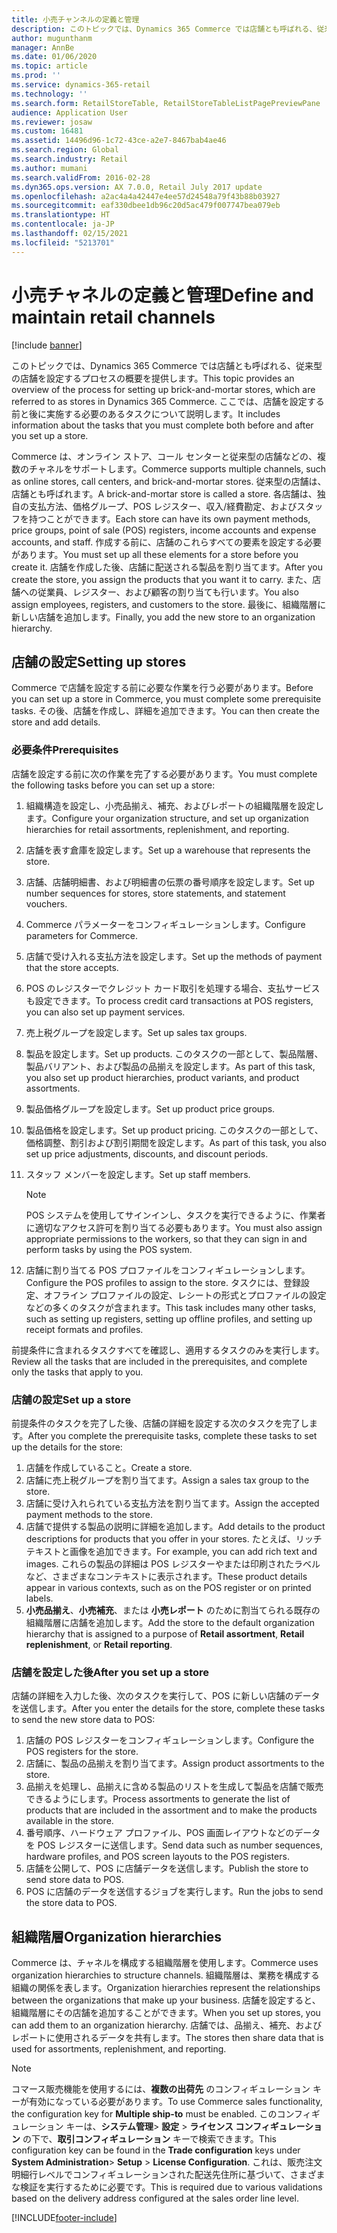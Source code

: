 ```yaml
---
title: 小売チャンネルの定義と管理
description: このトピックでは、Dynamics 365 Commerce では店舗とも呼ばれる、従来型の店舗を設定するプロセスの概要を提供します。 ここでは、店舗を設定する前と後に実施する必要のあるタスクについて説明します。
author: mugunthanm
manager: AnnBe
ms.date: 01/06/2020
ms.topic: article
ms.prod: ''
ms.service: dynamics-365-retail
ms.technology: ''
ms.search.form: RetailStoreTable, RetailStoreTableListPagePreviewPane
audience: Application User
ms.reviewer: josaw
ms.custom: 16481
ms.assetid: 14496d96-1c72-43ce-a2e7-8467bab4ae46
ms.search.region: Global
ms.search.industry: Retail
ms.author: mumani
ms.search.validFrom: 2016-02-28
ms.dyn365.ops.version: AX 7.0.0, Retail July 2017 update
ms.openlocfilehash: a2ac4a4a42447e4ee57d24548a79f43b88b03927
ms.sourcegitcommit: eaf330dbee1db96c20d5ac479f007747bea079eb
ms.translationtype: HT
ms.contentlocale: ja-JP
ms.lasthandoff: 02/15/2021
ms.locfileid: "5213701"
---
```

# <a name="define-and-maintain-retail-channels"></a><span data-ttu-id="41d34-104">小売チャネルの定義と管理</span><span class="sxs-lookup"><span data-stu-id="41d34-104">Define and maintain retail channels</span></span>

[!include [banner](includes/banner.md)]

<span data-ttu-id="41d34-105">このトピックでは、Dynamics 365 Commerce では店舗とも呼ばれる、従来型の店舗を設定するプロセスの概要を提供します。</span><span class="sxs-lookup"><span data-stu-id="41d34-105">This topic provides an overview of the process for setting up brick-and-mortar stores, which are referred to as stores in Dynamics 365 Commerce.</span></span> <span data-ttu-id="41d34-106">ここでは、店舗を設定する前と後に実施する必要のあるタスクについて説明します。</span><span class="sxs-lookup"><span data-stu-id="41d34-106">It includes information about the tasks that you must complete both before and after you set up a store.</span></span>

<span data-ttu-id="41d34-107">Commerce は、オンライン ストア、コール センターと従来型の店舗などの、複数のチャネルをサポートします。</span><span class="sxs-lookup"><span data-stu-id="41d34-107">Commerce supports multiple channels, such as online stores, call centers, and brick-and-mortar stores.</span></span> <span data-ttu-id="41d34-108">従来型の店舗は、店舗とも呼ばれます。</span><span class="sxs-lookup"><span data-stu-id="41d34-108">A brick-and-mortar store is called a store.</span></span> <span data-ttu-id="41d34-109">各店舗は、独自の支払方法、価格グループ、POS レジスター、収入/経費勘定、およびスタッフを持つことができます。</span><span class="sxs-lookup"><span data-stu-id="41d34-109">Each store can have its own payment methods, price groups, point of sale (POS) registers, income accounts and expense accounts, and staff.</span></span> <span data-ttu-id="41d34-110">作成する前に、店舗のこれらすべての要素を設定する必要があります。</span><span class="sxs-lookup"><span data-stu-id="41d34-110">You must set up all these elements for a store before you create it.</span></span> <span data-ttu-id="41d34-111">店舗を作成した後、店舗に配送される製品を割り当てます。</span><span class="sxs-lookup"><span data-stu-id="41d34-111">After you create the store, you assign the products that you want it to carry.</span></span> <span data-ttu-id="41d34-112">また、店舗への従業員、レジスター、および顧客の割り当ても行います。</span><span class="sxs-lookup"><span data-stu-id="41d34-112">You also assign employees, registers, and customers to the store.</span></span> <span data-ttu-id="41d34-113">最後に、組織階層に新しい店舗を追加します。</span><span class="sxs-lookup"><span data-stu-id="41d34-113">Finally, you add the new store to an organization hierarchy.</span></span>

## <a name="setting-up-stores"></a><span data-ttu-id="41d34-114">店舗の設定</span><span class="sxs-lookup"><span data-stu-id="41d34-114">Setting up stores</span></span>

<span data-ttu-id="41d34-115">Commerce で店舗を設定する前に必要な作業を行う必要があります。</span><span class="sxs-lookup"><span data-stu-id="41d34-115">Before you can set up a store in Commerce, you must complete some prerequisite tasks.</span></span> <span data-ttu-id="41d34-116">その後、店舗を作成し、詳細を追加できます。</span><span class="sxs-lookup"><span data-stu-id="41d34-116">You can then create the store and add details.</span></span>

### <a name="prerequisites"></a><span data-ttu-id="41d34-117">必要条件</span><span class="sxs-lookup"><span data-stu-id="41d34-117">Prerequisites</span></span>

<span data-ttu-id="41d34-118">店舗を設定する前に次の作業を完了する必要があります。</span><span class="sxs-lookup"><span data-stu-id="41d34-118">You must complete the following tasks before you can set up a store:</span></span>

1. <span data-ttu-id="41d34-119">組織構造を設定し、小売品揃え、補充、およびレポートの組織階層を設定します。</span><span class="sxs-lookup"><span data-stu-id="41d34-119">Configure your organization structure, and set up organization hierarchies for retail assortments, replenishment, and reporting.</span></span>
2. <span data-ttu-id="41d34-120">店舗を表す倉庫を設定します。</span><span class="sxs-lookup"><span data-stu-id="41d34-120">Set up a warehouse that represents the store.</span></span>
3. <span data-ttu-id="41d34-121">店舗、店舗明細書、および明細書の伝票の番号順序を設定します。</span><span class="sxs-lookup"><span data-stu-id="41d34-121">Set up number sequences for stores, store statements, and statement vouchers.</span></span>
4. <span data-ttu-id="41d34-122">Commerce パラメーターをコンフィギュレーションします。</span><span class="sxs-lookup"><span data-stu-id="41d34-122">Configure parameters for Commerce.</span></span>
5. <span data-ttu-id="41d34-123">店舗で受け入れる支払方法を設定します。</span><span class="sxs-lookup"><span data-stu-id="41d34-123">Set up the methods of payment that the store accepts.</span></span>
6. <span data-ttu-id="41d34-124">POS のレジスターでクレジット カード取引を処理する場合、支払サービスも設定できます。</span><span class="sxs-lookup"><span data-stu-id="41d34-124">To process credit card transactions at POS registers, you can also set up payment services.</span></span>
7. <span data-ttu-id="41d34-125">売上税グループを設定します。</span><span class="sxs-lookup"><span data-stu-id="41d34-125">Set up sales tax groups.</span></span>
8. <span data-ttu-id="41d34-126">製品を設定します。</span><span class="sxs-lookup"><span data-stu-id="41d34-126">Set up products.</span></span> <span data-ttu-id="41d34-127">このタスクの一部として、製品階層、製品バリアント、および製品の品揃えを設定します。</span><span class="sxs-lookup"><span data-stu-id="41d34-127">As part of this task, you also set up product hierarchies, product variants, and product assortments.</span></span>
9. <span data-ttu-id="41d34-128">製品価格グループを設定します。</span><span class="sxs-lookup"><span data-stu-id="41d34-128">Set up product price groups.</span></span>
10. <span data-ttu-id="41d34-129">製品価格を設定します。</span><span class="sxs-lookup"><span data-stu-id="41d34-129">Set up product pricing.</span></span> <span data-ttu-id="41d34-130">このタスクの一部として、価格調整、割引および割引期間を設定します。</span><span class="sxs-lookup"><span data-stu-id="41d34-130">As part of this task, you also set up price adjustments, discounts, and discount periods.</span></span>
11. <span data-ttu-id="41d34-131">スタッフ メンバーを設定します。</span><span class="sxs-lookup"><span data-stu-id="41d34-131">Set up staff members.</span></span>

    > [!NOTE]
    > <span data-ttu-id="41d34-132">POS システムを使用してサインインし、タスクを実行できるように、作業者に適切なアクセス許可を割り当てる必要もあります。</span><span class="sxs-lookup"><span data-stu-id="41d34-132">You must also assign appropriate permissions to the workers, so that they can sign in and perform tasks by using the POS system.</span></span>

12. <span data-ttu-id="41d34-133">店舗に割り当てる POS プロファイルをコンフィギュレーションします。</span><span class="sxs-lookup"><span data-stu-id="41d34-133">Configure the POS profiles to assign to the store.</span></span> <span data-ttu-id="41d34-134">タスクには、登録設定、オフライン プロファイルの設定、レシートの形式とプロファイルの設定などの多くのタスクが含まれます。</span><span class="sxs-lookup"><span data-stu-id="41d34-134">This task includes many other tasks, such as setting up registers, setting up offline profiles, and setting up receipt formats and profiles.</span></span>

<span data-ttu-id="41d34-135">前提条件に含まれるタスクすべてを確認し、適用するタスクのみを実行します。</span><span class="sxs-lookup"><span data-stu-id="41d34-135">Review all the tasks that are included in the prerequisites, and complete only the tasks that apply to you.</span></span>

### <a name="set-up-a-store"></a><span data-ttu-id="41d34-136">店舗の設定</span><span class="sxs-lookup"><span data-stu-id="41d34-136">Set up a store</span></span>

<span data-ttu-id="41d34-137">前提条件のタスクを完了した後、店舗の詳細を設定する次のタスクを完了します。</span><span class="sxs-lookup"><span data-stu-id="41d34-137">After you complete the prerequisite tasks, complete these tasks to set up the details for the store:</span></span>

1. <span data-ttu-id="41d34-138">店舗を作成していること。</span><span class="sxs-lookup"><span data-stu-id="41d34-138">Create a store.</span></span>
2. <span data-ttu-id="41d34-139">店舗に売上税グループを割り当てます。</span><span class="sxs-lookup"><span data-stu-id="41d34-139">Assign a sales tax group to the store.</span></span>
3. <span data-ttu-id="41d34-140">店舗に受け入れられている支払方法を割り当てます。</span><span class="sxs-lookup"><span data-stu-id="41d34-140">Assign the accepted payment methods to the store.</span></span>
4. <span data-ttu-id="41d34-141">店舗で提供する製品の説明に詳細を追加します。</span><span class="sxs-lookup"><span data-stu-id="41d34-141">Add details to the product descriptions for products that you offer in your stores.</span></span> <span data-ttu-id="41d34-142">たとえば、リッチ テキストと画像を追加できます。</span><span class="sxs-lookup"><span data-stu-id="41d34-142">For example, you can add rich text and images.</span></span> <span data-ttu-id="41d34-143">これらの製品の詳細は POS レジスターやまたは印刷されたラベルなど、さまざまなコンテキストに表示されます。</span><span class="sxs-lookup"><span data-stu-id="41d34-143">These product details appear in various contexts, such as on the POS register or on printed labels.</span></span>
5. <span data-ttu-id="41d34-144">**小売品揃え**、**小売補充**、または **小売レポート** のために割当てられる既存の組織階層に店舗を追加します。</span><span class="sxs-lookup"><span data-stu-id="41d34-144">Add the store to the default organization hierarchy that is assigned to a purpose of **Retail assortment**, **Retail replenishment**, or **Retail reporting**.</span></span>

### <a name="after-you-set-up-a-store"></a><span data-ttu-id="41d34-145">店舗を設定した後</span><span class="sxs-lookup"><span data-stu-id="41d34-145">After you set up a store</span></span>

<span data-ttu-id="41d34-146">店舗の詳細を入力した後、次のタスクを実行して、POS に新しい店舗のデータを送信します。</span><span class="sxs-lookup"><span data-stu-id="41d34-146">After you enter the details for the store, complete these tasks to send the new store data to POS:</span></span>

1. <span data-ttu-id="41d34-147">店舗の POS レジスターをコンフィギュレーションします。</span><span class="sxs-lookup"><span data-stu-id="41d34-147">Configure the POS registers for the store.</span></span>
2. <span data-ttu-id="41d34-148">店舗に、製品の品揃えを割り当てます。</span><span class="sxs-lookup"><span data-stu-id="41d34-148">Assign product assortments to the store.</span></span>
3. <span data-ttu-id="41d34-149">品揃えを処理し、品揃えに含める製品のリストを生成して製品を店舗で販売できるようにします。</span><span class="sxs-lookup"><span data-stu-id="41d34-149">Process assortments to generate the list of products that are included in the assortment and to make the products available in the store.</span></span>
4. <span data-ttu-id="41d34-150">番号順序、ハードウェア プロファイル、POS 画面レイアウトなどのデータを POS レジスターに送信します。</span><span class="sxs-lookup"><span data-stu-id="41d34-150">Send data such as number sequences, hardware profiles, and POS screen layouts to the POS registers.</span></span>
5. <span data-ttu-id="41d34-151">店舗を公開して、POS に店舗データを送信します。</span><span class="sxs-lookup"><span data-stu-id="41d34-151">Publish the store to send store data to POS.</span></span>
6. <span data-ttu-id="41d34-152">POS に店舗のデータを送信するジョブを実行します。</span><span class="sxs-lookup"><span data-stu-id="41d34-152">Run the jobs to send the store data to POS.</span></span>

## <a name="organization-hierarchies"></a><span data-ttu-id="41d34-153">組織階層</span><span class="sxs-lookup"><span data-stu-id="41d34-153">Organization hierarchies</span></span>

<span data-ttu-id="41d34-154">Commerce は、チャネルを構成する組織階層を使用します。</span><span class="sxs-lookup"><span data-stu-id="41d34-154">Commerce uses organization hierarchies to structure channels.</span></span> <span data-ttu-id="41d34-155">組織階層は、業務を構成する組織の関係を表します。</span><span class="sxs-lookup"><span data-stu-id="41d34-155">Organization hierarchies represent the relationships between the organizations that make up your business.</span></span> <span data-ttu-id="41d34-156">店舗を設定すると、組織階層にその店舗を追加することができます。</span><span class="sxs-lookup"><span data-stu-id="41d34-156">When you set up stores, you can add them to an organization hierarchy.</span></span> <span data-ttu-id="41d34-157">店舗では、品揃え、補充、およびレポートに使用されるデータを共有します。</span><span class="sxs-lookup"><span data-stu-id="41d34-157">The stores then share data that is used for assortments, replenishment, and reporting.</span></span>

> [!NOTE]
> <span data-ttu-id="41d34-158">コマース販売機能を使用するには、**複数の出荷先** のコンフィギュレーション キーが有効になっている必要があります。</span><span class="sxs-lookup"><span data-stu-id="41d34-158">To use Commerce sales functionality, the configuration key for **Multiple ship-to** must be enabled.</span></span> <span data-ttu-id="41d34-159">このコンフィギュレーション キーは、**システム管理**\> **設定** \> **ライセンス コンフィギュレーション** の下で、**取引コンフィギュレーション** キーで検索できます。</span><span class="sxs-lookup"><span data-stu-id="41d34-159">This configuration key can be found in the **Trade configuration** keys under **System Administration**\> **Setup** \> **License Configuration**.</span></span> <span data-ttu-id="41d34-160">これは、販売注文明細行レベルでコンフィギュレーションされた配送先住所に基づいて、さまざまな検証を実行するために必要です。</span><span class="sxs-lookup"><span data-stu-id="41d34-160">This is required due to various validations based on the delivery address configured at the sales order line level.</span></span>



[!INCLUDE[footer-include](../includes/footer-banner.md)]